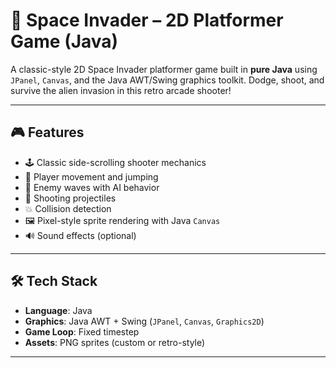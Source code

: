 # 👾 Space Invader – 2D Platformer Game (Java)

A classic-style 2D Space Invader platformer game built in **pure Java** using `JPanel`, `Canvas`, and the Java AWT/Swing graphics toolkit. Dodge, shoot, and survive the alien invasion in this retro arcade shooter!

---

## 🎮 Features

- 🕹️ Classic side-scrolling shooter mechanics
- 🚀 Player movement and jumping
- 👾 Enemy waves with AI behavior
- 🔫 Shooting projectiles
- 💥 Collision detection
- 🖼️ Pixel-style sprite rendering with Java `Canvas`
- 🔊 Sound effects (optional)

---

## 🛠️ Tech Stack

- **Language**: Java
- **Graphics**: Java AWT + Swing (`JPanel`, `Canvas`, `Graphics2D`)
- **Game Loop**: Fixed timestep
- **Assets**: PNG sprites (custom or retro-style)

---
